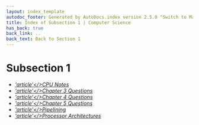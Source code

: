 ```yaml
---
layout: index_template
autodoc_footer: Generated by AutoDocs.index version 2.5.0 "Switch to Material Icons" ⓒ Starwort, 2020
title: Index of Subsection 1 | Computer Science
has_back: true
back_link: ..
back_text: Back to Section 1
---
```


# **Subsection 1**

- <a href='./CPU_notes.md'><i title='MD file' class="material-icons">'article'</>CPU Notes</a>
- <a href='./chapter_3_questions.md'><i title='MD file' class="material-icons">'article'</>Chapter 3 Questions</a>
- <a href='./chapter_4_questions.md'><i title='MD file' class="material-icons">'article'</>Chapter 4 Questions</a>
- <a href='./chapter_5_questions.md'><i title='MD file' class="material-icons">'article'</>Chapter 5 Questions</a>
- <a href='./pipelining.md'><i title='MD file' class="material-icons">'article'</>Pipelining</a>
- <a href='./processor_architectures.md'><i title='MD file' class="material-icons">'article'</>Processor Architectures</a>
